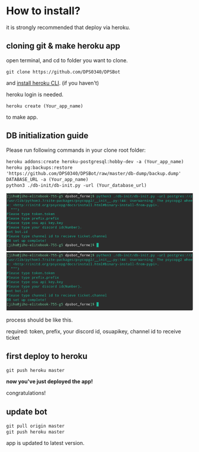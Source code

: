 # How to install?

it is strongly recommended that deploy via heroku.


## cloning git & make heroku app

open terminal, and cd to folder you want to clone.

```
git clone https://github.com/DPS0340/DPSBot
```
and [install heroku CLI](https://devcenter.heroku.com/articles/heroku-cli#download-and-install). (if you haven't)

heroku login is needed.

```
heroku create (Your_app_name)
```
to make app.


## DB initialization guide

Please run following commands in your clone root folder:


```
heroku addons:create heroku-postgresql:hobby-dev -a (Your_app_name)
heroku pg:backups:restore 'https://github.com/DPS0340/DPSBot/raw/master/db-dump/backup.dump' DATABASE_URL -a (Your_app_name)
python3 ./db-init/db-init.py -url (Your_database_url)
```


![db-setup-heroku](https://github.com/DPS0340/DPSBot/blob/gh-pages/Screenshot_20181223_162448.png)
![db-init.py](https://github.com/DPS0340/DPSBot/blob/gh-pages/Screenshot_20181223_162448.png)

process should be like this.

required: token, prefix, your discord id, osuapikey, channel id to receive ticket


## first deploy to heroku

```
git push heroku master
```

**now you've just deployed the app!**

congratulations!

## update bot

```
git pull origin master
git push heroku master
```
app is updated to latest version.
